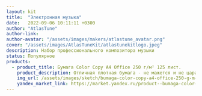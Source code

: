 ```yaml
---
layout: kit
title:  "Электронная музыка"
date:   2022-09-06 10:11:11 +0300
author: "AtlasTune"
author-link: 
author-avatar: "/assets/images/makers/atlastune_avatar.png"
cover: "/assets/images/AtlasTuneKit/atlastunekitlogo.jpeg"
description: Набор профессионального композитора музыки
status: Популярное
products:
  - product_title: Бумага Color Copy A4 Office 250 г/м² 125 лист.
    product_description: Отличная плотная бумага - не мажется и не царапается
    img_url: /assets/images/sketch/bumaga-color-copy-a4-office-250-g-m-125-list.webp
    yandex_market_link: https://market.yandex.ru/product--bumaga-color-copy-a4-office-250-g-m-125-list/672725063?cpa=1
---
```


